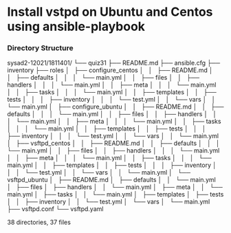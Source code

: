 # Install vstpd on Ubuntu and Centos using ansible-playbook

### Directory Structure
sysad2-12021/1811401/
└── quiz31
    ├── README.md
    ├── ansible.cfg
    ├── inventory
    ├── roles
    │   ├── configure_centos
    │   │   ├── README.md
    │   │   ├── defaults
    │   │   │   └── main.yml
    │   │   ├── files
    │   │   ├── handlers
    │   │   │   └── main.yml
    │   │   ├── meta
    │   │   │   └── main.yml
    │   │   ├── tasks
    │   │   │   └── main.yml
    │   │   ├── templates
    │   │   ├── tests
    │   │   │   ├── inventory
    │   │   │   └── test.yml
    │   │   └── vars
    │   │       └── main.yml
    │   ├── configure_ubuntu
    │   │   ├── README.md
    │   │   ├── defaults
    │   │   │   └── main.yml
    │   │   ├── files
    │   │   ├── handlers
    │   │   │   └── main.yml
    │   │   ├── meta
    │   │   │   └── main.yml
    │   │   ├── tasks
    │   │   │   └── main.yml
    │   │   ├── templates
    │   │   ├── tests
    │   │   │   ├── inventory
    │   │   │   └── test.yml
    │   │   └── vars
    │   │       └── main.yml
    │   ├── vsftpd_centos
    │   │   ├── README.md
    │   │   ├── defaults
    │   │   │   └── main.yml
    │   │   ├── files
    │   │   ├── handlers
    │   │   │   └── main.yml
    │   │   ├── meta
    │   │   │   └── main.yml
    │   │   ├── tasks
    │   │   │   └── main.yml
    │   │   ├── templates
    │   │   ├── tests
    │   │   │   ├── inventory
    │   │   │   └── test.yml
    │   │   └── vars
    │   │       └── main.yml
    │   └── vsftpd_ubuntu
    │       ├── README.md
    │       ├── defaults
    │       │   └── main.yml
    │       ├── files
    │       ├── handlers
    │       │   └── main.yml
    │       ├── meta
    │       │   └── main.yml
    │       ├── tasks
    │       │   └── main.yml
    │       ├── templates
    │       ├── tests
    │       │   ├── inventory
    │       │   └── test.yml
    │       └── vars
    │           └── main.yml
    ├── vsftpd.conf
    └── vsftpd.yaml

38 directories, 37 files
